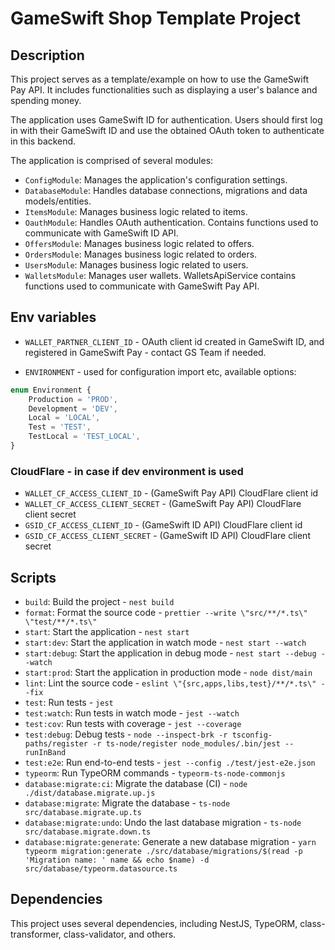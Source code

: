 # GameSwift Shop Template Project

## Description

This project serves as a template/example on how to use the GameSwift Pay API. It includes functionalities such as displaying a user's balance and spending money. 

The application uses GameSwift ID for authentication. Users should first log in with their GameSwift ID and use the obtained OAuth token to authenticate in this backend.

The application is comprised of several modules:

- `ConfigModule`: Manages the application's configuration settings.
- `DatabaseModule`: Handles database connections, migrations and data models/entities.
- `ItemsModule`: Manages business logic related to items.
- `OauthModule`: Handles OAuth authentication. Contains functions used to communicate with GameSwift ID API.
- `OffersModule`: Manages business logic related to offers.
- `OrdersModule`: Manages business logic related to orders.
- `UsersModule`: Manages business logic related to users.
- `WalletsModule`: Manages user wallets. WalletsApiService contains functions used to communicate with GameSwift Pay API.

## Env variables

- `WALLET_PARTNER_CLIENT_ID` - OAuth client id created in GameSwift ID, and registered in GameSwift Pay - contact GS Team if needed.

- `ENVIRONMENT` - used for configuration import etc, available options:
```typescript
enum Environment {
    Production = 'PROD',
    Development = 'DEV',
    Local = 'LOCAL',
    Test = 'TEST',
    TestLocal = 'TEST_LOCAL',
}
```

### CloudFlare - in case if dev environment is used
- `WALLET_CF_ACCESS_CLIENT_ID` - (GameSwift Pay API) CloudFlare client id
- `WALLET_CF_ACCESS_CLIENT_SECRET` - (GameSwift Pay API) CloudFlare client secret
- `GSID_CF_ACCESS_CLIENT_ID` - (GameSwift ID API) CloudFlare client id
- `GSID_CF_ACCESS_CLIENT_SECRET` - (GameSwift ID API) CloudFlare client secret 

## Scripts

- `build`: Build the project - `nest build`
- `format`: Format the source code - `prettier --write \"src/**/*.ts\" \"test/**/*.ts\"`
- `start`: Start the application - `nest start`
- `start:dev`: Start the application in watch mode - `nest start --watch`
- `start:debug`: Start the application in debug mode - `nest start --debug --watch`
- `start:prod`: Start the application in production mode - `node dist/main`
- `lint`: Lint the source code - `eslint \"{src,apps,libs,test}/**/*.ts\" --fix`
- `test`: Run tests - `jest`
- `test:watch`: Run tests in watch mode - `jest --watch`
- `test:cov`: Run tests with coverage - `jest --coverage`
- `test:debug`: Debug tests - `node --inspect-brk -r tsconfig-paths/register -r ts-node/register node_modules/.bin/jest --runInBand`
- `test:e2e`: Run end-to-end tests - `jest --config ./test/jest-e2e.json`
- `typeorm`: Run TypeORM commands - `typeorm-ts-node-commonjs`
- `database:migrate:ci`: Migrate the database (CI) - `node ./dist/database.migrate.up.js`
- `database:migrate`: Migrate the database - `ts-node src/database.migrate.up.ts`
- `database:migrate:undo`: Undo the last database migration - `ts-node src/database.migrate.down.ts`
- `database:migrate:generate`: Generate a new database migration - `yarn typeorm migration:generate ./src/database/migrations/$(read -p 'Migration name: ' name && echo $name) -d src/database/typeorm.datasource.ts`

## Dependencies

This project uses several dependencies, including NestJS, TypeORM, class-transformer, class-validator, and others.
